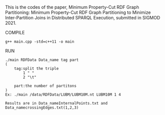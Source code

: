This is the codes of the paper, Minimum Property-Cut RDF Graph Partitioning: Minimum Property-Cut RDF Graph Partitioning to Minimize Inter-Partition Joins in Distributed SPARQL Execution, submitted in SIGMOD 2021.

COMPILE
	
	g++ main.cpp -std=c++11 -o main

RUN
	
	./main RDFData Data_name tag part
	(
		tag:split the triple
			1 " "
			2 "\t"

		part:the number of partitons
	)
	Ex:	./main /data/RDFData/LUBM/LUBM10M.nt LUBM10M 1 4

	Results are in Data_nameInternalPoints.txt and Data_namecrossingEdges.txt(1,2,3)
	
